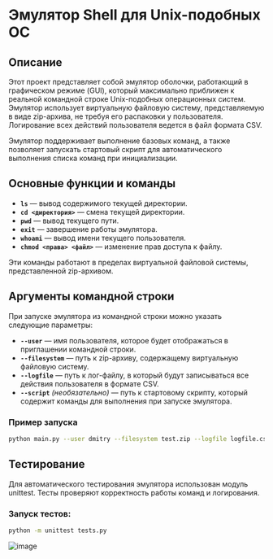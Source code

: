 # Эмулятор Shell для Unix-подобных ОС

## Описание
Этот проект представляет собой эмулятор оболочки, работающий в графическом режиме (GUI), который максимально приближен к реальной командной строке Unix-подобных операционных систем. Эмулятор использует виртуальную файловую систему, представляемую в виде zip-архива, не требуя его распаковки у пользователя. Логирование всех действий пользователя ведется в файл формата CSV.

Эмулятор поддерживает выполнение базовых команд, а также позволяет запускать стартовый скрипт для автоматического выполнения списка команд при инициализации.

## Основные функции и команды

- **`ls`** — вывод содержимого текущей директории.
- **`cd <директория>`** — смена текущей директории.
- **`pwd`** — вывод текущего пути.
- **`exit`** — завершение работы эмулятора.
- **`whoami`** — вывод имени текущего пользователя.
- **`chmod <права> <файл>`** — изменение прав доступа к файлу.

Эти команды работают в пределах виртуальной файловой системы, представленной zip-архивом.

## Аргументы командной строки

При запуске эмулятора из командной строки можно указать следующие параметры:

- **`--user`** — имя пользователя, которое будет отображаться в приглашении командной строки.
- **`--filesystem`** — путь к zip-архиву, содержащему виртуальную файловую систему.
- **`--logfile`** — путь к лог-файлу, в который будут записываться все действия пользователя в формате CSV.
- **`--script`** *(необязательно)* — путь к стартовому скрипту, который содержит команды для выполнения при запуске эмулятора.

### Пример запуска
```bash
python main.py --user dmitry --filesystem test.zip --logfile logfile.csv --script script.txt
```
## Тестирование
Для автоматического тестирования эмулятора использован модуль unittest. Тесты проверяют корректность работы команд и логирования.
### Запуск тестов:
```bash
python -m unittest tests.py
```
![image](https://github.com/user-attachments/assets/98bc1b97-9a41-41f3-93f4-97ddce064235)
